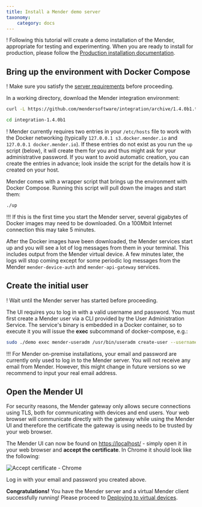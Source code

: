 ```yaml
---
title: Install a Mender demo server
taxonomy:
    category: docs
---
```


! Following this tutorial will create a demo installation of the Mender, appropriate for testing and experimenting. When you are ready to install for production, please follow the [Production installation documentation](../../administration/production-installation).


## Bring up the environment with Docker Compose

! Make sure you satisfy the [server requirements](../requirements#demo-server-requirements) before proceeding.

In a working directory, download the Mender integration
environment:

[start_autoupdate_integration_archive_x.x.x.tar.gz]: #

```bash
curl -L https://github.com/mendersoftware/integration/archive/1.4.0b1.tar.gz | tar xz
```

[end_autoupdate_integration_archive_x.x.x.tar.gz]: #

[start_autoupdate_integration-x.x.x]: #

```bash
cd integration-1.4.0b1
```

[end_autoupdate_integration-x.x.x]: #

! Mender currently requires two entries in your `/etc/hosts` file to work with the Docker networking (typically `127.0.0.1 s3.docker.mender.io` and `127.0.0.1 docker.mender.io`). If these entries do not exist as you run the `up` script (below), it will create them for you and thus might ask for your administrative password. If you want to avoid automatic creation, you can create the entries in advance; look inside the script for the details how it is created on your host.

Mender comes with a wrapper script that brings up the environment with
Docker Compose. Running this script will pull down the images and start them:


```bash
./up
```

!!! If this is the first time you start the Mender server, several gigabytes of Docker images may need to be downloaded. On a 100Mbit Internet connection this may take 5 minutes.

After the Docker images have been downloaded, the Mender services start up and you will see a lot of log messages from them in your terminal.
This includes output from the Mender virtual device.
A few minutes later, the logs will stop coming except for some periodic log messages
from the Mender `mender-device-auth` and `mender-api-gateway` services.


## Create the initial user

! Wait until the Mender server has started before proceeding.

The UI requires you to log in with a valid username and password. You must first create a Mender user via a CLI provided by the User Administration Service. The service's binary is embedded in a Docker container, so to execute it you will issue the **exec** subcommand of docker-compose, e.g.:

```bash
sudo ./demo exec mender-useradm /usr/bin/useradm create-user --username=myusername@example.com --password=mysecretpassword
```

!!! For Mender on-premise installations, your email and password are currently only used to log in to the Mender server. You will not receive any email from Mender. However, this might change in future versions so we recommend to input your real email address.



## Open the Mender UI

For security reasons, the Mender gateway only allows secure connections using TLS,
both for communicating with devices and end users.
Your web browser will communicate directly with the gateway while using the
Mender UI and therefore the certificate the gateway is using needs to be trusted
by your web browser.

The Mender UI can now be found on [https://localhost/](https://localhost/?target=_blank) -
simply open it in your web browser and **accept the certificate**. In Chrome it should look
like the following:

![Accept certificate - Chrome](cert_accept_chrome.png)

Log in with your email and password you created above.

**Congratulations!** You have the Mender server and a virtual Mender client successfully running!
Please proceed to [Deploying to virtual devices](../deploy-to-virtual-devices).
